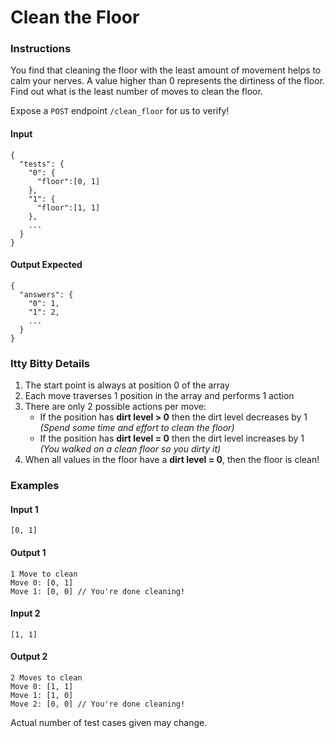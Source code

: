 <div class="markdown-body"><h1 id="clean-the-floor">Clean the Floor</h1>
<h3 id="instructions">Instructions</h3>
<p>You find that cleaning the floor with the least amount of movement helps to calm your nerves. A value higher than 0 represents the dirtiness of the floor. Find out what is the least number of moves to clean the floor. </p>
<p>Expose a <code>POST</code> endpoint <code>/clean_floor</code> for us to verify!</p>
<h4 id="input">Input</h4>
<pre><code class="language-json5">{
  "tests": {
    "0": {
      "floor":[0, 1]
    },
    "1": {
      "floor":[1, 1]
    },
    ...
  }
}</code></pre>
<h4 id="output-expected">Output Expected</h4>
<pre><code class="language-json5">{
  "answers": {
    "0": 1,
    "1": 2,
    ...
  }
}</code></pre>
<h3 id="itty-bitty-details">Itty Bitty Details</h3>
<ol>
<li>The start point is always at position 0 of the array</li>
<li>Each move traverses 1 position in the array and performs 1 action</li>
<li>There are only 2 possible actions per move:<ul>
<li>If the position has <strong>dirt level &gt; 0</strong> then the dirt level decreases by 1 <em>(Spend some time and effort to clean the floor)</em></li>
<li>If the position has <strong>dirt level = 0</strong> then the dirt level increases by 1 <em>(You walked on a clean floor so you dirty it)</em></li>
</ul>
</li>
<li>When all values in the floor have a <strong>dirt level = 0</strong>, then the floor is clean!</li>
</ol>
<h3 id="examples">Examples</h3>
<h4 id="input-1">Input 1</h4>
<pre><code class="language-json5">[0, 1]</code></pre>
<h4 id="output-1">Output 1</h4>
<pre><code class="language-json5">1 Move to clean
Move 0: [0, 1]
Move 1: [0, 0] // You're done cleaning!</code></pre>
<h4 id="input-2">Input 2</h4>
<pre><code class="language-json5">[1, 1]</code></pre>
<h4 id="output-2">Output 2</h4>
<pre><code class="language-json5">2 Moves to clean
Move 0: [1, 1]
Move 1: [1, 0]
Move 2: [0, 0] // You're done cleaning!</code></pre>
<p>Actual number of test cases given may change.</p>
</div>
